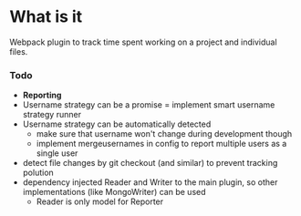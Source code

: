 # What is it
Webpack plugin to track time spent working on a project and individual files.


### Todo
 - **Reporting**
 - Username strategy can be a promise = implement smart username strategy runner
 - Username strategy can be automatically detected
   - make sure that username won't change during development though
   - implement mergeusernames in config to report multiple users as a single user
 - detect file changes by git checkout (and similar) to prevent tracking polution
 - dependency injected Reader and Writer to the main plugin, so other implementations (like MongoWriter) can be used 
   - Reader is only model for Reporter
